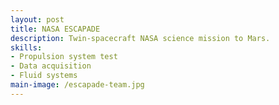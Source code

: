 ```yaml
---
layout: post
title: NASA ESCAPADE
description: Twin-spacecraft NASA science mission to Mars. 
skills: 
- Propulsion system test
- Data acquisition
- Fluid systems
main-image: /escapade-team.jpg
---
```

